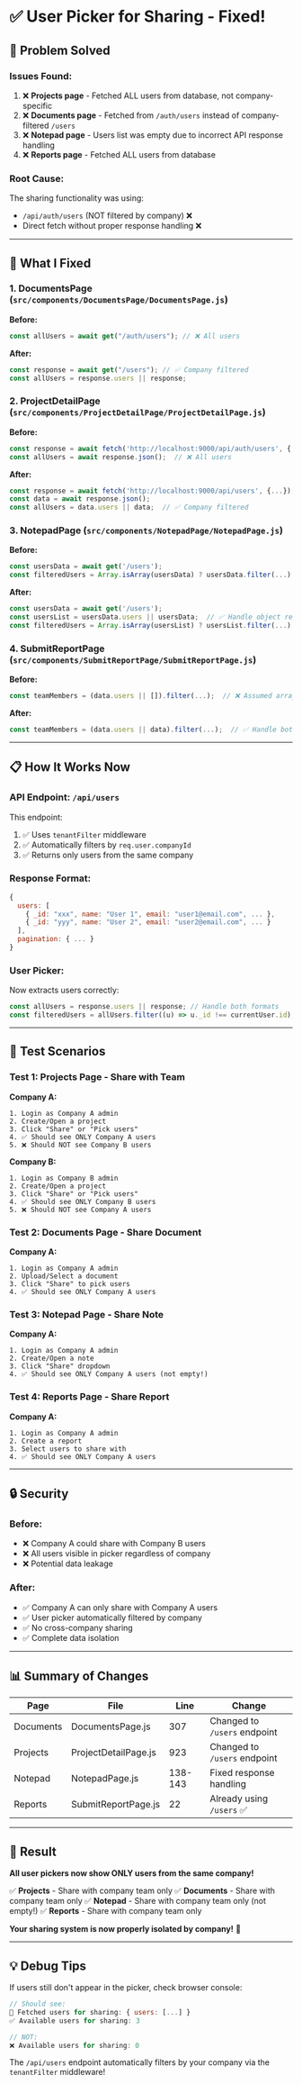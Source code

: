 # ✅ User Picker for Sharing - Fixed!

## 🎯 Problem Solved

### Issues Found:

1. ❌ **Projects page** - Fetched ALL users from database, not company-specific
2. ❌ **Documents page** - Fetched from `/auth/users` instead of company-filtered `/users`
3. ❌ **Notepad page** - Users list was empty due to incorrect API response handling
4. ❌ **Reports page** - Fetched ALL users from database

### Root Cause:

The sharing functionality was using:

- `/api/auth/users` (NOT filtered by company) ❌
- Direct fetch without proper response handling ❌

---

## 🔧 What I Fixed

### 1. **DocumentsPage** (`src/components/DocumentsPage/DocumentsPage.js`)

**Before:**

```javascript
const allUsers = await get("/auth/users"); // ❌ All users
```

**After:**

```javascript
const response = await get("/users"); // ✅ Company filtered
const allUsers = response.users || response;
```

### 2. **ProjectDetailPage** (`src/components/ProjectDetailPage/ProjectDetailPage.js`)

**Before:**

```javascript
const response = await fetch('http://localhost:9000/api/auth/users', {...});
const allUsers = await response.json();  // ❌ All users
```

**After:**

```javascript
const response = await fetch('http://localhost:9000/api/users', {...});
const data = await response.json();
const allUsers = data.users || data;  // ✅ Company filtered
```

### 3. **NotepadPage** (`src/components/NotepadPage/NotepadPage.js`)

**Before:**

```javascript
const usersData = await get('/users');
const filteredUsers = Array.isArray(usersData) ? usersData.filter(...) : [];  // ❌ Empty array
```

**After:**

```javascript
const usersData = await get('/users');
const usersList = usersData.users || usersData;  // ✅ Handle object response
const filteredUsers = Array.isArray(usersList) ? usersList.filter(...) : [];
```

### 4. **SubmitReportPage** (`src/components/SubmitReportPage/SubmitReportPage.js`)

**Before:**

```javascript
const teamMembers = (data.users || []).filter(...);  // ❌ Assumed array
```

**After:**

```javascript
const teamMembers = (data.users || data).filter(...);  // ✅ Handle both formats
```

---

## 📋 How It Works Now

### API Endpoint: `/api/users`

This endpoint:

1. ✅ Uses `tenantFilter` middleware
2. ✅ Automatically filters by `req.user.companyId`
3. ✅ Returns only users from the same company

### Response Format:

```javascript
{
  users: [
    { _id: "xxx", name: "User 1", email: "user1@email.com", ... },
    { _id: "yyy", name: "User 2", email: "user2@email.com", ... }
  ],
  pagination: { ... }
}
```

### User Picker:

Now extracts users correctly:

```javascript
const allUsers = response.users || response; // Handle both formats
const filteredUsers = allUsers.filter((u) => u._id !== currentUser.id);
```

---

## 🧪 Test Scenarios

### Test 1: Projects Page - Share with Team

**Company A:**

```
1. Login as Company A admin
2. Create/Open a project
3. Click "Share" or "Pick users"
4. ✅ Should see ONLY Company A users
5. ❌ Should NOT see Company B users
```

**Company B:**

```
1. Login as Company B admin
2. Create/Open a project
3. Click "Share" or "Pick users"
4. ✅ Should see ONLY Company B users
5. ❌ Should NOT see Company A users
```

### Test 2: Documents Page - Share Document

**Company A:**

```
1. Login as Company A admin
2. Upload/Select a document
3. Click "Share" to pick users
4. ✅ Should see ONLY Company A users
```

### Test 3: Notepad Page - Share Note

**Company A:**

```
1. Login as Company A admin
2. Create/Open a note
3. Click "Share" dropdown
4. ✅ Should see ONLY Company A users (not empty!)
```

### Test 4: Reports Page - Share Report

**Company A:**

```
1. Login as Company A admin
2. Create a report
3. Select users to share with
4. ✅ Should see ONLY Company A users
```

---

## 🔒 Security

### Before:

- ❌ Company A could share with Company B users
- ❌ All users visible in picker regardless of company
- ❌ Potential data leakage

### After:

- ✅ Company A can only share with Company A users
- ✅ User picker automatically filtered by company
- ✅ No cross-company sharing
- ✅ Complete data isolation

---

## 📊 Summary of Changes

| Page      | File                 | Line    | Change                       |
| --------- | -------------------- | ------- | ---------------------------- |
| Documents | DocumentsPage.js     | 307     | Changed to `/users` endpoint |
| Projects  | ProjectDetailPage.js | 923     | Changed to `/users` endpoint |
| Notepad   | NotepadPage.js       | 138-143 | Fixed response handling      |
| Reports   | SubmitReportPage.js  | 22      | Already using `/users` ✅    |

---

## 🎉 Result

**All user pickers now show ONLY users from the same company!**

✅ **Projects** - Share with company team only
✅ **Documents** - Share with company team only
✅ **Notepad** - Share with company team only (not empty!)
✅ **Reports** - Share with company team only

**Your sharing system is now properly isolated by company!** 🚀

---

## 💡 Debug Tips

If users still don't appear in the picker, check browser console:

```javascript
// Should see:
📝 Fetched users for sharing: { users: [...] }
✅ Available users for sharing: 3

// NOT:
❌ Available users for sharing: 0
```

The `/api/users` endpoint automatically filters by your company via the `tenantFilter` middleware!
